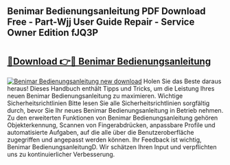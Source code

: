 ## Benimar Bedienungsanleitung PDF Download Free - Part-Wjj User Guide Repair - Service Owner Edition fJQ3P

# <h2><a href="http://df4wip.blite.top/?on=Benimar+Bedienungsanleitung">🔗Download 👉🔴 Benimar Bedienungsanleitung</a></h2>

[![Benimar Bedienungsanleitung new download](https://i.imgur.com/lujVjoI.png)](http://df4wip.blite.top/?on=Benimar+Bedienungsanleitung)
Holen Sie das Beste daraus heraus! Dieses Handbuch enthält Tipps und Tricks, um die Leistung Ihres neuen Benimar Bedienungsanleitung zu maximieren. Wichtige Sicherheitsrichtlinien Bitte lesen Sie alle Sicherheitsrichtlinien sorgfältig durch, bevor Sie Ihr neues Benimar Bedienungsanleitung in Betrieb nehmen. Zu den erweiterten Funktionen von Benimar Bedienungsanleitung gehören Objekterkennung, Scannen von Fingerabdrücken, anpassbare Profile und automatisierte Aufgaben, auf die alle über die Benutzeroberfläche zugegriffen und angepasst werden können. Ihr Feedback ist wichtig, Benimar BedienungsanleitungD. Wir schätzen Ihren Input und verpflichten uns zu kontinuierlicher Verbesserung.
